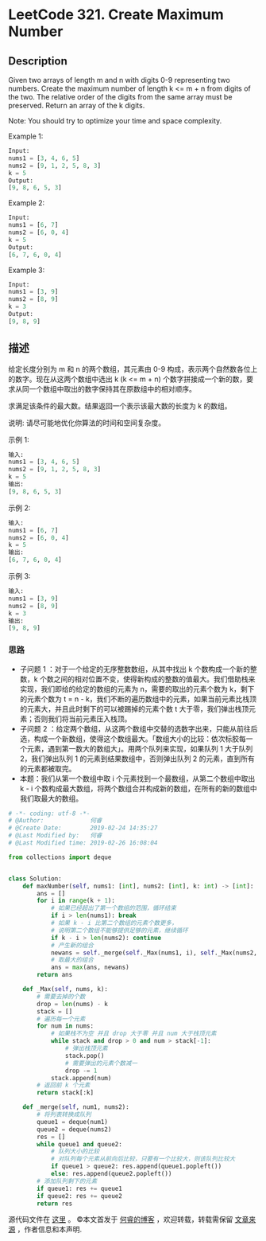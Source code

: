 # LeetCode 321. Create Maximum Number

## Description

Given two arrays of length m and n with digits 0-9 representing two numbers. Create the maximum number of length k <= m + n from digits of the two. The relative order of the digits from the same array must be preserved. Return an array of the k digits.

Note: You should try to optimize your time and space complexity.

Example 1:

```py
Input:
nums1 = [3, 4, 6, 5]
nums2 = [9, 1, 2, 5, 8, 3]
k = 5
Output:
[9, 8, 6, 5, 3]
```

Example 2:

```py
Input:
nums1 = [6, 7]
nums2 = [6, 0, 4]
k = 5
Output:
[6, 7, 6, 0, 4]
```

Example 3:

```py
Input:
nums1 = [3, 9]
nums2 = [8, 9]
k = 3
Output:
[9, 8, 9]
```

## 描述

给定长度分别为 m 和 n 的两个数组，其元素由 0-9 构成，表示两个自然数各位上的数字。现在从这两个数组中选出 k (k <= m + n) 个数字拼接成一个新的数，要求从同一个数组中取出的数字保持其在原数组中的相对顺序。

求满足该条件的最大数。结果返回一个表示该最大数的长度为 k 的数组。

说明: 请尽可能地优化你算法的时间和空间复杂度。

示例 1:

```py
输入:
nums1 = [3, 4, 6, 5]
nums2 = [9, 1, 2, 5, 8, 3]
k = 5
输出:
[9, 8, 6, 5, 3]
```

示例 2:

```py
输入:
nums1 = [6, 7]
nums2 = [6, 0, 4]
k = 5
输出:
[6, 7, 6, 0, 4]
```

示例 3:

```py
输入:
nums1 = [3, 9]
nums2 = [8, 9]
k = 3
输出:
[9, 8, 9]
```

### 思路

* 子问题 1 ：对于一个给定的无序整数数组，从其中找出 k 个数构成一个新的整数，k 个数之间的相对位置不变，使得新构成的整数的值最大。我们借助栈来实现，我们即给的给定的数组的元素为 n，需要的取出的元素个数为 k，剩下的元素个数为 t = n - k，我们不断的遍历数组中的元素，如果当前元素比栈顶的元素大，并且此时剩下的可以被踢掉的元素个数 t 大于零，我们弹出栈顶元素；否则我们将当前元素压入栈顶。
* 子问题 2 ：给定两个数组，从这两个数组中交替的选数字出来，只能从前往后选，构成一个新数组，使得这个数组最大。「数组大小的比较：依次标胶每一个元素，遇到第一数大的数组大」。用两个队列来实现，如果队列 1 大于队列 2，我们弹出队列 1 的元素到结果数组中，否则弹出队列 2 的元素，直到所有的元素都被取完。
* 本题：我们从第一个数组中取 i 个元素找到一个最数组，从第二个数组中取出 k - i 个数构成最大数组，将两个数组合并构成新的数组，在所有的新的数组中我们取最大的数组。

```py
# -*- coding: utf-8 -*-
# @Author:             何睿
# @Create Date:        2019-02-24 14:35:27
# @Last Modified by:   何睿
# @Last Modified time: 2019-02-26 16:08:04

from collections import deque


class Solution:
    def maxNumber(self, nums1: [int], nums2: [int], k: int) -> [int]:
        ans = []
        for i in range(k + 1):
            # 如果已经超出了第一个数组的范围，循环结束
            if i > len(nums1): break
            # 如果 k - i 比第二个数组的元素个数更多，
            # 说明第二个数组不能够提供足够的元素，继续循环
            if k - i > len(nums2): continue
            # 产生新的组合
            newans = self._merge(self._Max(nums1, i), self._Max(nums2, k - i))
            # 取最大的组合
            ans = max(ans, newans)
        return ans

    def _Max(self, nums, k):
        # 需要去掉的个数
        drop = len(nums) - k
        stack = []
        # 遍历每一个元素
        for num in nums:
            # 如果栈不为空 并且 drop 大于零 并且 num 大于栈顶元素
            while stack and drop > 0 and num > stack[-1]:
                # 弹出栈顶元素
                stack.pop()
                # 需要弹出的元素个数减一
                drop -= 1
            stack.append(num)
        # 返回前 k 个元素
        return stack[:k]

    def _merge(self, num1, nums2):
        # 将列表转换成队列
        queue1 = deque(num1)
        queue2 = deque(nums2)
        res = []
        while queue1 and queue2:
            # 队列大小的比较
            # 对队列每个元素从前向后比较，只要有一个比较大，则该队列比较大
            if queue1 > queue2: res.append(queue1.popleft())
            else: res.append(queue2.popleft())
        # 添加队列剩下的元素
        if queue1: res += queue1
        if queue2: res += queue2
        return res
```

源代码文件在 [这里](https://github.com/ruicore/Algorithm/blob/master/Leetcode/2019-02-24-321-Create-Maximum-Number.py) 。
©本文首发于 [何睿的博客](https://www.ruicore.cn/leetcode-321-create-maximum-number/) ，欢迎转载，转载需保留 [文章来源](https://www.ruicore.cn/leetcode-321-create-maximum-number/) ，作者信息和本声明.
